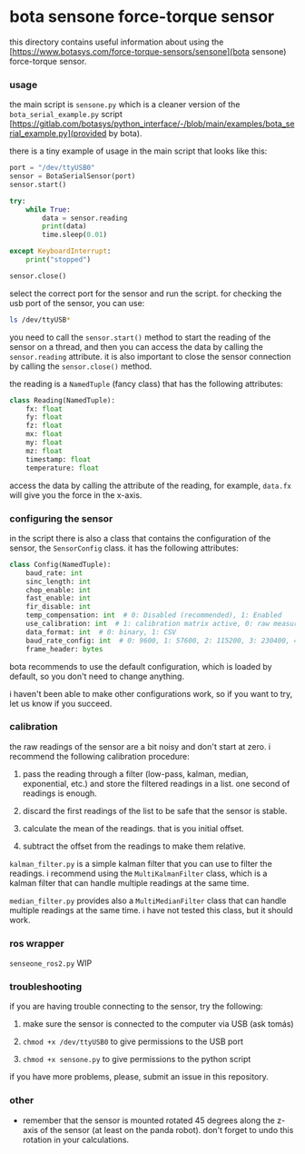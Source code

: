 # bota sensone force-torque sensor

this directory contains useful information about using the [https://www.botasys.com/force-torque-sensors/sensone](bota sensone) force-torque sensor.

### usage

the main script is `sensone.py` which is a cleaner version of the `bota_serial_example.py` script [https://gitlab.com/botasys/python_interface/-/blob/main/examples/bota_serial_example.py](provided by bota).

there is a tiny example of usage in the main script that looks like this:

```python
port = "/dev/ttyUSB0"
sensor = BotaSerialSensor(port)
sensor.start()

try:
    while True:
        data = sensor.reading
        print(data)
        time.sleep(0.01)

except KeyboardInterrupt:
    print("stopped")

sensor.close()
```

select the correct port for the sensor and run the script. for checking the usb port of the sensor, you can use:

```bash
ls /dev/ttyUSB*
```

you need to call the `sensor.start()` method to start the reading of the sensor on a thread, and then you can access the data by calling the `sensor.reading` attribute. it is also important to close the sensor connection by calling the `sensor.close()` method.

the reading is a `NamedTuple` (fancy class) that has the following attributes:

```python
class Reading(NamedTuple):
    fx: float
    fy: float
    fz: float
    mx: float
    my: float
    mz: float
    timestamp: float
    temperature: float
```

access the data by calling the attribute of the reading, for example, `data.fx` will give you the force in the x-axis.


### configuring the sensor

in the script there is also a class that contains the configuration of the sensor, the `SensorConfig` class. it has the following attributes:

```python
class Config(NamedTuple):
    baud_rate: int
    sinc_length: int
    chop_enable: int
    fast_enable: int
    fir_disable: int
    temp_compensation: int  # 0: Disabled (recommended), 1: Enabled
    use_calibration: int  # 1: calibration matrix active, 0: raw measurements
    data_format: int  # 0: binary, 1: CSV
    baud_rate_config: int  # 0: 9600, 1: 57600, 2: 115200, 3: 230400, 4: 460800
    frame_header: bytes
```

bota recommends to use the default configuration, which is loaded by default, so you don't need to change anything.

i haven't been able to make other configurations work, so if you want to try, let us know if you succeed.

### calibration

the raw readings of the sensor are a bit noisy and don't start at zero. i recommend the following calibration procedure:

1. pass the reading through a filter (low-pass, kalman, median, exponential, etc.) and store the filtered readings in a list. one second of readings is enough.

2. discard the first readings of the list to be safe that the sensor is stable.

3. calculate the mean of the readings. that is you initial offset.

4. subtract the offset from the readings to make them relative.

`kalman_filter.py` is a simple kalman filter that you can use to filter the readings. i recommend using the `MultiKalmanFilter` class, which is a kalman filter that can handle multiple readings at the same time.

`median_filter.py` provides also a `MultiMedianFilter` class that can handle multiple readings at the same time. i have not tested this class, but it should work.


### ros wrapper

`senseone_ros2.py` WIP

### troubleshooting

if you are having trouble connecting to the sensor, try the following:

1. make sure the sensor is connected to the computer via USB (ask tomás)

2. `chmod +x /dev/ttyUSB0` to give permissions to the USB port

3. `chmod +x sensone.py` to give permissions to the python script

if you have more problems, please, submit an issue in this repository.


### other

- remember that the sensor is mounted rotated 45 degrees along the z-axis of the sensor (at least on the panda robot). don't forget to undo this rotation in your calculations.
